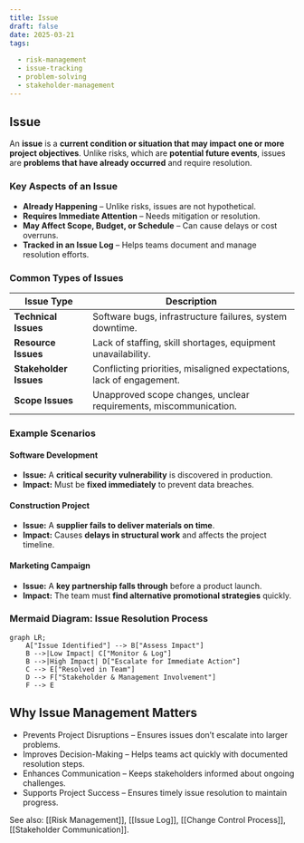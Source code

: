 ```yaml
---
title: Issue
draft: false
date: 2025-03-21
tags:
  
  - risk-management
  - issue-tracking
  - problem-solving
  - stakeholder-management
---
```


## **Issue**
An **issue** is a **current condition or situation that may impact one or more project objectives**. Unlike risks, which are **potential future events**, issues are **problems that have already occurred** and require resolution.

### **Key Aspects of an Issue**
- **Already Happening** – Unlike risks, issues are not hypothetical.
- **Requires Immediate Attention** – Needs mitigation or resolution.
- **May Affect Scope, Budget, or Schedule** – Can cause delays or cost overruns.
- **Tracked in an Issue Log** – Helps teams document and manage resolution efforts.

### **Common Types of Issues**
| **Issue Type**        | **Description** |
|----------------------|------------------------------------------------|
| **Technical Issues**  | Software bugs, infrastructure failures, system downtime. |
| **Resource Issues**   | Lack of staffing, skill shortages, equipment unavailability. |
| **Stakeholder Issues** | Conflicting priorities, misaligned expectations, lack of engagement. |
| **Scope Issues**      | Unapproved scope changes, unclear requirements, miscommunication. |

### **Example Scenarios**

#### **Software Development**
- **Issue:** A **critical security vulnerability** is discovered in production.
- **Impact:** Must be **fixed immediately** to prevent data breaches.

#### **Construction Project**
- **Issue:** A **supplier fails to deliver materials on time**.
- **Impact:** Causes **delays in structural work** and affects the project timeline.

#### **Marketing Campaign**
- **Issue:** A **key partnership falls through** before a product launch.
- **Impact:** The team must **find alternative promotional strategies** quickly.

### **Mermaid Diagram: Issue Resolution Process**
```mermaid
graph LR;
    A["Issue Identified"] --> B["Assess Impact"]
    B -->|Low Impact| C["Monitor & Log"]
    B -->|High Impact| D["Escalate for Immediate Action"]
    C --> E["Resolved in Team"]
    D --> F["Stakeholder & Management Involvement"]
    F --> E
```

## Why Issue Management Matters

- Prevents Project Disruptions – Ensures issues don’t escalate into larger problems.
- Improves Decision-Making – Helps teams act quickly with documented resolution steps.
- Enhances Communication – Keeps stakeholders informed about ongoing challenges.
- Supports Project Success – Ensures timely issue resolution to maintain progress.

See also: [[Risk Management]], [[Issue Log]], [[Change Control Process]], [[Stakeholder Communication]].